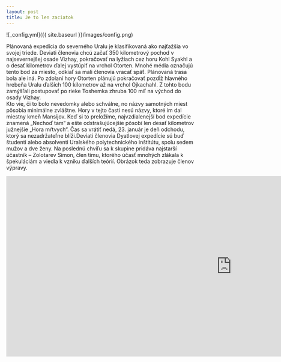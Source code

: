 ```yaml
---
layout: post
title: Je to len zaciatok
---
```

![_config.yml]({{ site.baseurl }}/images/config.png)

Plánovaná expedícia do severného Uralu je klasifikovaná ako najťažšia vo svojej triede. Deviati členovia chcú začať 350 kilometrový pochod v najsevernejšej osade Vizhay, pokračovať na lyžiach cez horu Kohl Syakhl a o desať kilometrov ďalej vystúpiť na vrchol Otorten. Mnohé média označujú tento bod za miesto, odkiaľ sa mali členovia vracať späť. Plánovaná trasa bola ale iná. Po zdolaní hory Otorten plánujú pokračovať pozdĺž hlavného hrebeňa Uralu ďalších 100 kilometrov až na vrchol Ojkachahl. Z tohto bodu zamýšľali postupovať po rieke Toshemka zhruba 100 míľ na východ do osady Vizhay.  
Kto vie, či to bolo nevedomky alebo schválne, no názvy samotných miest pôsobia minimálne zvláštne. Hory v tejto časti nesú názvy, ktoré im dal miestny kmeň Mansijov. Keď si to preložíme, najvzdialenejší bod expedície znamená „Nechoď tam“ a ešte odstrašujúcejšie pôsobí len desať kilometrov južnejšie „Hora mŕtvych“. 
Čas sa vrátiť nedá, 23. január je deň odchodu, ktorý sa nezadržateľne blíži.Deviati členovia Dyatlovej expedície sú buď študenti alebo absolventi Uralského polytechnického inštitútu, spolu sedem mužov a dve ženy. Na poslednú chvíľu sa k skupine pridáva najstarší účastník – Zolotarev Simon, člen tímu, ktorého účasť mnohých zlákala k špekuláciám a viedla k vzniku ďalších teórií. Obrázok teda zobrazuje členov výpravy.

<iframe frameborder="0" scrolling="0" style="border:0px" src="http://motherboard-images.vice.com/content-images/article/4718/1414729796807432.png?crop=1xw:0.8768115942028986xh;*,*&resize=1200:*&output-format=jpeg&output-quality=90" width="1200" height="480"> </iframe>